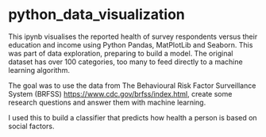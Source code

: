 # python_data_visualization

This ipynb visualises the reported health of survey respondents versus their education and income using Python Pandas, MatPlotLib and Seaborn. This was part of data exploration, preparing to build a model. The original dataset has over 100 categories, too many to feed directly to a machine learning algorithm.

The goal was to use the data from The Behavioural Risk Factor Surveillance System (BRFSS) https://www.cdc.gov/brfss/index.html, create some research questions and answer them with machine learning.

I used this to build a classifier that predicts how health a person is based on social factors.
